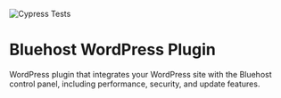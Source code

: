 ![Cypress Tests](https://github.com/bluehost/bluehost-wordpress-plugin/workflows/Cypress%20Tests/badge.svg)

Bluehost WordPress Plugin
==========================

WordPress plugin that integrates your WordPress site with the Bluehost control panel, including performance, security, and update features. 
